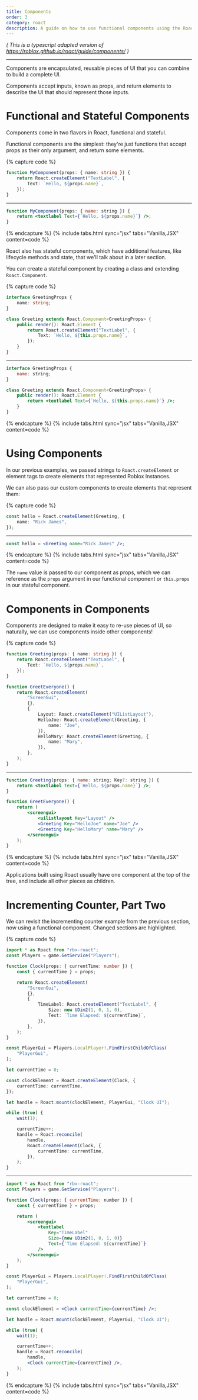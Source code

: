 ```yaml
---
title: Components
order: 3
category: roact
description: A guide on how to use functional components using the Roact library with roblox-ts.
---
```

_( This is a typescript adapted version of https://roblox.github.io/roact/guide/components/ )_

----

Components are encapsulated, reusable pieces of UI that you can combine to build a complete UI.

Components accept inputs, known as props, and return elements to describe the UI that should represent those inputs.


# Functional and Stateful Components
Components come in two flavors in Roact, functional and stateful.

Functional components are the simplest: they're just functions that accept props as their only argument, and return some elements.


{% capture code %}
```ts
function MyComponent(props: { name: string }) {
	return Roact.createElement("TextLabel", {
		Text: `Hello, ${props.name}`,
	});
}
```
***
```jsx
function MyComponent(props: { name: string }) {
	return <textlabel Text={`Hello, ${props.name}`} />;
}
```
{% endcapture %}
{% include tabs.html sync="jsx" tabs="Vanilla,JSX" content=code %}


Roact also has stateful components, which have additional features, like lifecycle methods and state, that we'll talk about in a later section.

You can create a stateful component by creating a class and extending `Roact.Component`.



{% capture code %}
```ts
interface GreetingProps {
	name: string;
}

class Greeting extends Roact.Component<GreetingProps> {
	public render(): Roact.Element {
		return Roact.createElement("TextLabel", {
			Text: `Hello, ${this.props.name}`,
		});
	}
}
```
***
```jsx
interface GreetingProps {
	name: string;
}

class Greeting extends Roact.Component<GreetingProps> {
	public render(): Roact.Element {
		return <textlabel Text={`Hello, ${this.props.name}`} />;
	}
}
```
{% endcapture %}
{% include tabs.html sync="jsx" tabs="Vanilla,JSX" content=code %}

# Using Components
In our previous examples, we passed strings to `Roact.createElement` or element tags to create elements that represented Roblox Instances.

We can also pass our custom components to create elements that represent them:

{% capture code %}
```ts
const hello = Roact.createElement(Greeting, {
	name: "Rick James",
});
```
***
```jsx
const hello = <Greeting name="Rick James" />;
```
{% endcapture %}
{% include tabs.html sync="jsx" tabs="Vanilla,JSX" content=code %}

The `name` value is passed to our component as props, which we can reference as the `props` argument in our functional component or `this.props` in our stateful component.

# Components in Components
Components are designed to make it easy to re-use pieces of UI, so naturally, we can use components inside other components!

{% capture code %}
```ts
function Greeting(props: { name: string }) {
	return Roact.createElement("TextLabel", {
		Text: `Hello, ${props.name}`,
	});
}

function GreetEveryone() {
	return Roact.createElement(
		"ScreenGui",
		{},
		{
			Layout: Roact.createElement("UIListLayout"),
			HelloJoe: Roact.createElement(Greeting, {
				name: "Joe",
			}),
			HelloMary: Roact.createElement(Greeting, {
				name: "Mary",
			}),
		},
	);
}
```
***
```jsx
function Greeting(props: { name: string; Key?: string }) {
	return <textlabel Text={`Hello, ${props.name}`} />;
}

function GreetEveryone() {
	return (
		<screengui>
			<uilistlayout Key="Layout" />
			<Greeting Key="HelloJoe" name="Joe" />
			<Greeting Key="HelloMary" name="Mary" />
		</screengui>
	);
}
```
{% endcapture %}
{% include tabs.html sync="jsx" tabs="Vanilla,JSX" content=code %}


Applications built using Roact usually have one component at the top of the tree, and include all other pieces as children.

# Incrementing Counter, Part Two
We can revisit the incrementing counter example from the previous section, now using a functional component. Changed sections are highlighted.


{% capture code %}
```ts
import * as Roact from "rbx-roact";
const Players = game.GetService("Players");

function Clock(props: { currentTime: number }) {
	const { currentTime } = props;

	return Roact.createElement(
		"ScreenGui",
		{},
		{
			TimeLabel: Roact.createElement("TextLabel", {
				Size: new UDim2(1, 0, 1, 0),
				Text: `Time Elapsed: ${currentTime}`,
			}),
		},
	);
}

const PlayerGui = Players.LocalPlayer!.FindFirstChildOfClass(
	"PlayerGui",
);

let currentTime = 0;

const clockElement = Roact.createElement(Clock, {
	currentTime: currentTime,
});

let handle = Roact.mount(clockElement, PlayerGui, "Clock UI");

while (true) {
	wait(1);

	currentTime++;
	handle = Roact.reconcile(
		handle,
		Roact.createElement(Clock, {
			currentTime: currentTime,
		}),
	);
}
```
***
```jsx
import * as Roact from "rbx-roact";
const Players = game.GetService("Players");

function Clock(props: { currentTime: number }) {
	const { currentTime } = props;

	return (
		<screengui>
			<textlabel
				Key="TimeLabel"
				Size={new UDim2(1, 0, 1, 0)}
				Text={`Time Elapsed: ${currentTime}`}
			/>
		</screengui>
	);
}

const PlayerGui = Players.LocalPlayer!.FindFirstChildOfClass(
	"PlayerGui",
);

let currentTime = 0;

const clockElement = <Clock currentTime={currentTime} />;

let handle = Roact.mount(clockElement, PlayerGui, "Clock UI");

while (true) {
	wait(1);

	currentTime++;
	handle = Roact.reconcile(
		handle,
		<Clock currentTime={currentTime} />,
	);
}
```
{% endcapture %}
{% include tabs.html sync="jsx" tabs="Vanilla,JSX" content=code %}